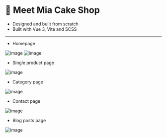 # 🧁️ Meet Mia Cake Shop

- Designed and built from scratch
- Built with Vue 3, Vite and SCSS
---
- Homepage

![image](https://user-images.githubusercontent.com/46557266/164997631-e06d68ec-08e8-4c4a-a938-d3eace2a1dc0.png)
![image](https://user-images.githubusercontent.com/46557266/164997659-4d040e01-ec57-43ca-b3d3-815140677e2b.png)

- Single product page

![image](https://user-images.githubusercontent.com/46557266/164997644-0f8003ac-aff5-400f-bfe3-0cf20cedd709.png)

- Category page

![image](https://user-images.githubusercontent.com/46557266/164997674-c705ce1b-414a-4cc8-902f-1c9c7b08acc4.png)

- Contact page

![image](https://user-images.githubusercontent.com/46557266/164997698-3a3eedc5-d5ae-4c64-9897-c9774446c5df.png)

- Blog posts page

![image](https://user-images.githubusercontent.com/46557266/164997707-f0af82d5-d709-477e-90ee-e82dc4e8857d.png)
